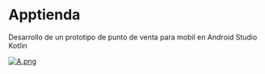 # Apptienda
Desarrollo de un prototipo de punto de venta para mobil en Android Studio Kotlin

[![A.png](https://i.postimg.cc/dtJV125M/A.png)](https://postimg.cc/Lh0pQ1dv)
